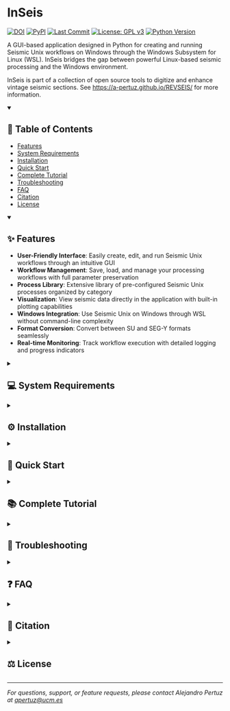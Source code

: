 # InSeis

[![DOI](https://zenodo.org/badge/DOI/zenodo.15053545.svg)](https://doi.org/10.5281/zenodo.15053545)
[![PyPI](https://img.shields.io/pypi/v/segyrecover)](https://pypi.org/project/inseis/)
[![Last Commit](https://img.shields.io/github/last-commit/a-pertuz/inseis)](https://github.com/a-pertuz/inseis/commits/main)
[![License: GPL v3](https://img.shields.io/badge/License-GPLv3-green.svg)](https://www.gnu.org/licenses/gpl-3.0.en.html)
[![Python Version](https://img.shields.io/badge/Python-3.12+-yellow)](https://www.python.org/downloads/)

A GUI-based application designed in Python for creating and running Seismic Unix workflows on Windows through the Windows Subsystem for Linux (WSL). InSeis bridges the gap between powerful Linux-based seismic processing and the Windows environment.

InSeis is part of a collection of open source tools to digitize and enhance vintage seismic sections. See https://a-pertuz.github.io/REVSEIS/ for more information.

<details open>
<summary><h2>📖 Table of Contents</h2></summary>

- [Features](#features)
- [System Requirements](#system-requirements)
- [Installation](#installation)
- [Quick Start](#quick-start)
- [Complete Tutorial](#complete-tutorial)
- [Troubleshooting](#troubleshooting)
- [FAQ](#faq)
- [Citation](#citation)
- [License](#license)

</details>

<details open>
<summary><h2>✨ Features</h2></summary>

- **User-Friendly Interface**: Easily create, edit, and run Seismic Unix workflows through an intuitive GUI
- **Workflow Management**: Save, load, and manage your processing workflows with full parameter preservation
- **Process Library**: Extensive library of pre-configured Seismic Unix processes organized by category
- **Visualization**: View seismic data directly in the application with built-in plotting capabilities
- **Windows Integration**: Use Seismic Unix on Windows through WSL without command-line complexity
- **Format Conversion**: Convert between SU and SEG-Y formats seamlessly
- **Real-time Monitoring**: Track workflow execution with detailed logging and progress indicators

</details>

<details>
<summary><h2>💻 System Requirements</h2></summary>

- **Operating System**: Windows 10/11 with WSL installed
- **Memory**: At least 8GB RAM recommended
- **Python**: 3.12 or higher
- **Dependencies**: Seismic Unix installed in WSL
- **Disk Space**: Sufficient space for seismic data processing and temporary files

</details>

<details>
<summary><h2>⚙️ Installation</h2></summary>

InSeis requires Windows Subsystem for Linux (WSL) to run. This allows you to use Linux tools directly on Windows.

### Install WSL

1. Open Command Prompt **as Administrator** (right-click, select "Run as administrator")
2. Run the following command: `wsl --install`
3. Wait for the installation to complete
4. Restart your computer when prompted
5. After restart, search for "Ubuntu" in the Start menu and launch it
6. Follow the prompts to set up your new Linux environment. You may be asked to create a user account and password
7. Run `sudo apt update` to ensure all packages are up to date

**Note:** If you encounter any issues, please refer to the official WSL installation guide: https://learn.microsoft.com/windows/wsl/install

### Install Seismic Unix

1. Open the Ubuntu terminal (search for "Ubuntu" in Windows Start menu)
2. Copy and paste this entire command:
3. `bash -c "$(wget -qO- https://gist.githubusercontent.com/a-pertuz/2b341bc8af2a37cde820d829f2789d99/raw/install_seismic_unix.sh)"`
4. Press Enter and wait for the installation to complete. It may take several minutes

**Important:** Read and **accept** the Seismic Unix license agreement when prompted.

### Install InSeis

```bash
pip install inseis
```

</details>

<details>
<summary><h2>🚀 Quick Start</h2></summary>

1. **Launch InSeis**: Open the application from your Start menu or run `inseis` in Command Prompt
2. **Create a new workflow**: The main interface displays available processes on the left and your current workflow on the right
3. **Load data**: Add a data loading process to your workflow (e.g., "SEGYREAD")
4. **Add processing steps**: Select and configure processing operations from the available processes list
5. **Run your workflow**: Click "Run Workflow" to execute all steps in sequence
6. **View results**: Results will be displayed automatically upon completion

**Important note**: Seismic Unix uses **SU** files as its native format. If you need **SEGY** files for external applications, use the **"Convert SU to SEGY"** utility in the menu bar after processing.

</details>

<details>
<summary><h2>📚 Complete Tutorial</h2></summary>

### Interface Overview

![InSeis GUI](images/is_gui_workflow.png)

The main application window consists of:

- **Process Library Panel (Left)**: Contains all available Seismic Unix processes organized by category
- **Workflow Canvas (Center)**: Where you build and configure your processing workflow
- **Parameters Panel (Right)**: Shows parameters for the currently selected process
- **Log Window (Bottom)**: Displays output and error messages from workflow execution
- **Results Viewer (Tab)**: Visualizes processing results

### Creating Workflows

#### Basic Workflow Structure

1. **Input**: Data loading processes (e.g., "Load SU File", "SEGYREAD")
2. **Processing**: Processing operations (filtering, deconvolution, migration, etc.)
3. **Output**: Results are saved as SU files and displayed within the application

#### Saving and Loading Workflows

**To save your workflow:**
1. Click **"Workflows"** > **"Save Workflow..."**
2. Enter a name and description

**To load a workflow:**
1. Click **"Workflows"** > **"Load Workflow..."**
2. Select from your saved workflows

#### Workflow Example: Post-stack Migration and SNR Enhancement

![Workflow Results](images/is_workflow_steps.png)

1. **Add SEGYREAD**: Set input file path
   ```
   tape=<input_file.segy>
   ```

2. **Add SEGYCLEAN**: Clean unused headers in the SU file

3. **Add SUAGC**: Automatic gain control
   ```
   panel=1, agc=1, wagc=0.75
   ```

4. **Add SUMIX**: Compute weighted moving average - trace mix
   ```
   mix=.6,1,1,1,.6
   ```

5. **Add SUKTMIG2D**: Kirchhoff post-stack time migration
   ```
   vfile=<velocity_model.bin>, hoffset=0, dx=25
   ```
   *Requires a velocity model in binary format (see [VelRecover](https://a-pertuz.github.io/REVSEIS/))**

6. **Add SUPEF**: Spike deconvolution for improved vertical resolution
   ```
   minlag=0.004, maxlag=0.12, pnoise=0.01
   ```

7. **Add SUFXDECON**: Random noise attenuation
   ```
   fmin=12, fmax=60, twlen=0.3, ntrw=30, ntrf=4
   ```

8. **Add SUTVBAND**: Time-variant bandpass filtering
   ```
   tf=0,1.5,2.5 f=10,12,55,60 f=14,16,50,55 f=14,16,45,50
   ```

</details>

<details>
<summary><h2>🔧 Troubleshooting</h2></summary>

### WSL Connection Issues

- **Ensure WSL is installed**: Open PowerShell and type `wsl --list`. If no distributions are listed, install one using `wsl --install`
- **Verify WSL is running**: Open PowerShell and type `wsl --list --running`
- **Restart WSL service**: `wsl --shutdown` and then launch WSL again
- **Check network settings** if you're accessing remote data

### Seismic Unix Not Found

- **Check your CWPROOT path** in the Configuration menu
- **Verify Seismic Unix installation**: Run `suplane | suximage` in WSL
- **Check environment variable**: `echo $CWPROOT` should show the SU installation path
- **Reinstall if needed** using the installation script

### Input/Output File Issues

- Check file permissions
- Ensure paths don't contain special characters
- Use forward slashes in file paths
- Verify file formats are supported

### Command Failures

- Check the log window for specific error messages
- Verify all required parameters are set
- Ensure input files exist and are accessible
- Check that all processes in the workflow are properly connected

</details>

<details>
<summary><h2>❓ FAQ</h2></summary>

### Is InSeis compatible with all versions of Seismic Unix?

InSeis works with Seismic Unix versions 43 and newer. The installer script automatically installs the latest compatible version. If you have an existing installation of Seismic Unix, InSeis will attempt to use it if the path is correctly set in your `.bashrc` file.

### How do I integrate results from SEGYRecover and VELRecover?

To use data from other REV-SEIS tools:
- SEGY files from SEGYRecover can be directly loaded using the "SEGYREAD" process
- Velocity models from VELRecover should be exported in binary format and can be loaded using the "Load Velocity Model" where necessary, for example during migration
- Use the workspace data directory structure to keep your project organized

### Does InSeis work on macOS or Linux?

InSeis is designed specifically for Windows with WSL. On macOS or Linux, you can install Seismic Unix directly and use its native command-line interface or GUI alternatives like OpenSeaSeis or BotoSeis.

### What is the difference between SU files and SEG-Y files?

SU (Seismic Unix) files and SEG-Y files are both formats for storing seismic data, but with key differences:
- **SU files** are the native format for Seismic Unix, with a simpler header structure and no EBCDIC header
- **SEG-Y files** are the industry standard with more extensive headers, including text headers with acquisition information
- InSeis can convert between these formats using the "SEGYREAD" and "SEGYWRITE" processes

### Can I run batch processing?

Currently, InSeis processes one workflow at a time. However, you can save workflows and reuse them with different datasets. For batch processing, consider using saved workflows with different input parameters.

</details>

<details>
<summary><h2>📄 Citation</h2></summary>

If you use this software in your research, please cite it as:

```
Pertuz, A., Benito, M. I., Llanes, P., Suárez-González, P., & García-Martín, M. (2025c). InSeis: A Python GUI-based application that brings Seismic Unix routines to Windows using the Linux subsystem. Zenodo. https://doi.org/10.5281/zenodo.15053545
```

Find this software in the Zenodo Archive: [https://doi.org/10.5281/zenodo.15053545](https://doi.org/10.5281/zenodo.15053545)

</details>

<details>
<summary><h2>⚖️ License</h2></summary>

This software is licensed under the GNU General Public License v3.0 (GPL-3.0).

You may copy, distribute and modify the software as long as you track changes/dates in source files. 
Any modifications to or software including (via compiler) GPL-licensed code must also be made available 
under the GPL along with build & installation instructions.

For the full license text, see [LICENSE](LICENSE) or visit https://www.gnu.org/licenses/gpl-3.0.en.html

</details>

---

*For questions, support, or feature requests, please contact Alejandro Pertuz at apertuz@ucm.es*
